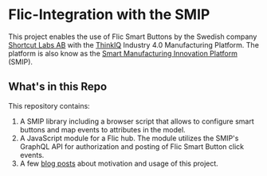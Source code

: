 # Flic-Integration with the SMIP

This project enables the use of Flic Smart Buttons by the Swedish company [Shortcut Labs AB](https://flic.io/) with the [ThinkIQ](https://www.thinkiq.com) Industry 4.0 Manufacturing Platform. The platform is also know as the [Smart Manufacturing Innovation Platform](https://www.cesmii.org/smip) (SMIP).

## What's in this Repo

This repository contains:
1) A SMIP library including a browser script that allows to configure smart buttons and map events to attributes in the model.
2) A JavaScript module for a Flic hub. The module utilizes the SMIP's GraphQL API for authorization and posting of Flic Smart Button click events.
3) A few [blog posts](./Integrating%20Flic%20Smart%20Buttons%20with%20the%20SMIP.md) about motivation and usage of this project.